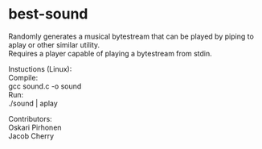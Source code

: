 # best-sound

Randomly generates a musical bytestream that can be played by piping to aplay or other similar utility.<br />
Requires a player capable of playing a bytestream from stdin.

Instuctions (Linux):<br />
Compile:<br />
gcc sound.c -o sound<br />
Run:<br />
./sound | aplay

Contributors:<br />
Oskari Pirhonen<br />
Jacob Cherry

